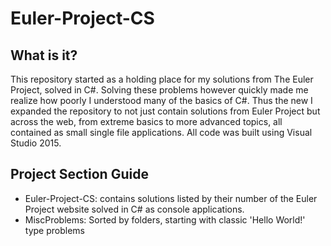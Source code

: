 # Euler-Project-CS

## What is it?
This repository started as a holding place for my solutions from The Euler Project, solved in C#. Solving these problems however quickly made me realize how poorly I understood many of the basics of C#. Thus the new I expanded the repository to not just contain solutions from Euler Project but across the web, from extreme basics to more advanced topics, all contained as small single file applications. All code was built using Visual Studio 2015.

## Project Section Guide
* Euler-Project-CS: contains solutions listed by their number of the Euler Project website solved in C# as console applications.
* MiscProblems: Sorted by folders, starting with classic 'Hello World!' type problems
